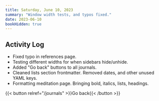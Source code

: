 ```yaml
---
title: Saturday, June 10, 2023
summary: "Window width tests, and typos fixed."
date: 2023-06-10
bookHidden: true
---
```


## Activity Log

- Fixed typo in references page.
- Testing different widths for when sidebars hide/unhide.
- Added "Go back" buttons to all journals.
- Cleaned lists section frontmatter. Removed dates, and other unused YAML keys.
- Formatting meditation page. Bringing bold, italics, lists, headings.

{{< button relref="/journals" >}}Go back{{< /button >}}
